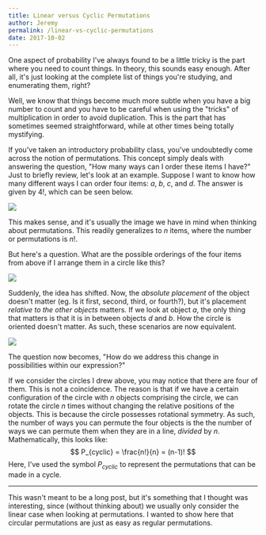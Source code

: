```yaml
---
title: Linear versus Cyclic Permutations
author: Jeremy
permalink: /linear-vs-cyclic-permutations
date: 2017-10-02
---
```


One aspect of probability I've always found to be a little tricky is the part where you need to count things. In theory, this sounds easy enough. After all, it's just looking at the complete list of things you're studying, and enumerating them, right?

Well, we know that things become much more subtle when you have a big number to count and you have to be careful when using the "tricks" of multiplication in order to avoid duplication. This is the part that has sometimes seemed straightforward, while at other times being totally mystifying.

If you've taken an introductory probability class, you've undoubtedly come across the notion of permutations. This concept simply deals with answering the question, "How many ways can I order these items I have?" Just to briefly review, let's look at an example. Suppose I want to know how many different ways I can order four items: *a*, *b*, *c*, and *d*. The answer is given by $4!$, which can be seen below.

![](/images/ordering.png)

This makes sense, and it's usually the image we have in mind when thinking about permutations. This readily generalizes to $n$ items, where the number or permutations is $n!$.

But here's a question. What are the possible orderings of the four items from above if I arrange them in a circle like this?

![](/images/circle_Ordering.png)

Suddenly, the idea has shifted. Now, the *absolute placement* of the object doesn't matter (eg. Is it first, second, third, or fourth?), but it's placement *relative to the other objects* matters. If we look at object *a*, the only thing that matters is that it is in between objects $d$ and $b$. How the circle is oriented doesn't matter. As such, these scenarios are now equivalent.

![](/images/equivalent_Ordering.png)

The question now becomes, "How do we address this change in possibilities within our expression?"

If we consider the circles I drew above, you may notice that there are four of them. This is not a coincidence. The reason is that if we have a certain configuration of the circle with $n$ objects comprising the circle, we can rotate the circle $n$ times without changing the relative positions of the objects. This is because the circle possesses rotational symmetry. As such, the number of ways you can permute the four objects is the the number of ways we can permute them when they are in a line, *divided* by $n$. Mathematically, this looks like:
$$
P_{cyclic} = \frac{n!}{n} = (n-1)!
$$
Here, I've used the symbol $P_{cyclic}$ to represent the permutations that can be made in a cycle.

---

This wasn't meant to be a long post, but it's something that I thought was interesting, since (without thinking about) we usually only consider the linear case when looking at permutations. I wanted to show here that circular permutations are just as easy as regular permutations.
